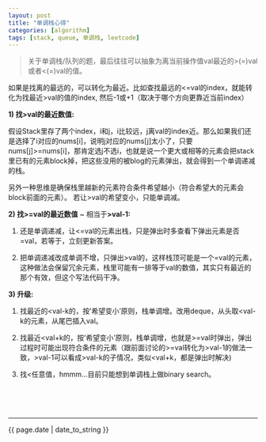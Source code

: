 ```yaml
---
layout: post 
title: "单调栈心得"
categories: [algorithm]
tags: [stack, queue, 单调栈, leetcode]
---
```


> 关于单调栈/队列的题，最后往往可以抽象为离当前操作值val最近的>(=)val或者<(=)val的值。

如果是找离的最远的，可以转化为最近。比如查找最远的<=val的index，就能转化为找最近>val的值的index, 然后-1或+1（取决于哪个方向更靠近当前index）


<strong>1) 找>val的最近数值:</strong>

假设Stack里存了两个index，i和j，i比较远，j离val的index近。那么如果我们还是选择了i对应的nums[i]，说明j对应的nums[j]太小了，只要nums[j]>=nums[i]，那肯定选j不选i，也就是说一个更大或相等的元素会把stack里已有的元素block掉，把这些没用的被blog的元素弹出，就会得到一个单调递减的栈。

另外一种思维是确保栈里越新的元素符合条件希望越小（符合希望大的元素会block前面的元素）。
若让>val的希望变小，只能单调减。


<strong>2) 找>=val的最近数值</strong> ~ 相当于<strong>>val-1:</strong> 

1. 还是单调递减，让<=val的元素出栈，只是弹出时多查看下弹出元素是否=val，若等于，立刻更新答案。

2. 把单调递减改成单调不增，只弹出>val的，这样栈顶可能是一个=val的元素，这种做法会保留冗余元素，栈里可能有一排等于val的数值，其实只有最近的那个有效，但这个写法代码干净。



<strong>3) 升级:</strong>

1. 找最近的<val-k的，按’希望变小’原则，栈单调增。改用deque，从头取<val-k的元素，从尾巴插入val。

2. 找最近<val+k的，按’希望变小’原则，栈单调增，也就是>=val时弹出，弹出过程时可能出现符合条件的元素（跟前面讨论的>=val转化为>val-1的做法一致，>val-1可以看成>val-k的子情况，类似<val+k，都是弹出时解决)

3. 找<任意值，hmmm…目前只能想到单调栈上做binary search。
<br />
<br />
<br />

---


{{ page.date | date_to_string }}
